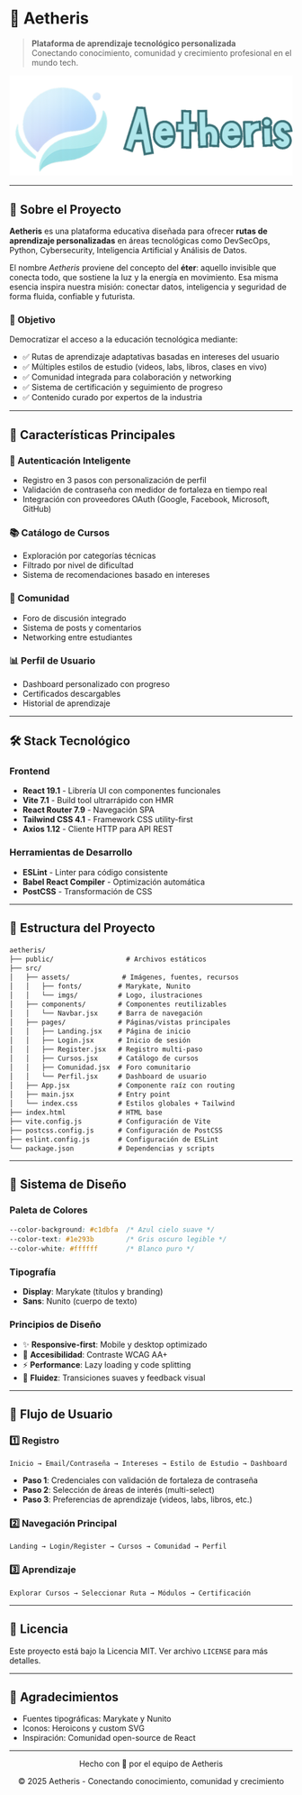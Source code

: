# 🌌 Aetheris

> **Plataforma de aprendizaje tecnológico personalizada**  
> Conectando conocimiento, comunidad y crecimiento profesional en el mundo tech.

![Aetheris Banner](Client/src/assets/imgs/logo.png)

---

## 📖 Sobre el Proyecto

**Aetheris** es una plataforma educativa diseñada para ofrecer **rutas de aprendizaje personalizadas** en áreas tecnológicas como DevSecOps, Python, Cybersecurity, Inteligencia Artificial y Análisis de Datos.

El nombre *Aetheris* proviene del concepto del **éter**: aquello invisible que conecta todo, que sostiene la luz y la energía en movimiento. Esa misma esencia inspira nuestra misión: conectar datos, inteligencia y seguridad de forma fluida, confiable y futurista.

### 🎯 Objetivo

Democratizar el acceso a la educación tecnológica mediante:
- ✅ Rutas de aprendizaje adaptativas basadas en intereses del usuario
- ✅ Múltiples estilos de estudio (videos, labs, libros, clases en vivo)
- ✅ Comunidad integrada para colaboración y networking
- ✅ Sistema de certificación y seguimiento de progreso
- ✅ Contenido curado por expertos de la industria

---

## 🚀 Características Principales

### 🔐 Autenticación Inteligente
- Registro en 3 pasos con personalización de perfil
- Validación de contraseña con medidor de fortaleza en tiempo real
- Integración con proveedores OAuth (Google, Facebook, Microsoft, GitHub)

### 📚 Catálogo de Cursos
- Exploración por categorías técnicas
- Filtrado por nivel de dificultad
- Sistema de recomendaciones basado en intereses

### 👥 Comunidad
- Foro de discusión integrado
- Sistema de posts y comentarios
- Networking entre estudiantes

### 📊 Perfil de Usuario
- Dashboard personalizado con progreso
- Certificados descargables
- Historial de aprendizaje

---

## 🛠️ Stack Tecnológico

### Frontend
- **React 19.1** - Librería UI con componentes funcionales
- **Vite 7.1** - Build tool ultrarrápido con HMR
- **React Router 7.9** - Navegación SPA
- **Tailwind CSS 4.1** - Framework CSS utility-first
- **Axios 1.12** - Cliente HTTP para API REST

### Herramientas de Desarrollo
- **ESLint** - Linter para código consistente
- **Babel React Compiler** - Optimización automática
- **PostCSS** - Transformación de CSS

---

## 📁 Estructura del Proyecto

```
aetheris/
├── public/                  # Archivos estáticos
├── src/
│   ├── assets/             # Imágenes, fuentes, recursos
│   │   ├── fonts/         # Marykate, Nunito
│   │   └── imgs/          # Logo, ilustraciones
│   ├── components/        # Componentes reutilizables
│   │   └── Navbar.jsx     # Barra de navegación
│   ├── pages/             # Páginas/vistas principales
│   │   ├── Landing.jsx    # Página de inicio
│   │   ├── Login.jsx      # Inicio de sesión
│   │   ├── Register.jsx   # Registro multi-paso
│   │   ├── Cursos.jsx     # Catálogo de cursos
│   │   ├── Comunidad.jsx  # Foro comunitario
│   │   └── Perfil.jsx     # Dashboard de usuario
│   ├── App.jsx            # Componente raíz con routing
│   ├── main.jsx           # Entry point
│   └── index.css          # Estilos globales + Tailwind
├── index.html             # HTML base
├── vite.config.js         # Configuración de Vite
├── postcss.config.js      # Configuración de PostCSS
├── eslint.config.js       # Configuración de ESLint
└── package.json           # Dependencias y scripts
```

---

## 🎨 Sistema de Diseño

### Paleta de Colores
```css
--color-background: #c1dbfa  /* Azul cielo suave */
--color-text: #1e293b        /* Gris oscuro legible */
--color-white: #ffffff       /* Blanco puro */
```

### Tipografía
- **Display**: Marykate (títulos y branding)
- **Sans**: Nunito (cuerpo de texto)

### Principios de Diseño
- ✨ **Responsive-first**: Mobile y desktop optimizado
- 🎯 **Accesibilidad**: Contraste WCAG AA+
- ⚡ **Performance**: Lazy loading y code splitting
- 🌊 **Fluidez**: Transiciones suaves y feedback visual

---

## 🔄 Flujo de Usuario

### 1️⃣ Registro
```
Inicio → Email/Contraseña → Intereses → Estilo de Estudio → Dashboard
```
- **Paso 1**: Credenciales con validación de fortaleza de contraseña
- **Paso 2**: Selección de áreas de interés (multi-select)
- **Paso 3**: Preferencias de aprendizaje (videos, labs, libros, etc.)

### 2️⃣ Navegación Principal
```
Landing → Login/Register → Cursos → Comunidad → Perfil
```

### 3️⃣ Aprendizaje
```
Explorar Cursos → Seleccionar Ruta → Módulos → Certificación
```

---

## 📄 Licencia

Este proyecto está bajo la Licencia MIT. Ver archivo `LICENSE` para más detalles.

---

## 🙏 Agradecimientos

- Fuentes tipográficas: Marykate y Nunito
- Iconos: Heroicons y custom SVG
- Inspiración: Comunidad open-source de React

---

<div align="center">
  <p>Hecho con 💙 por el equipo de Aetheris</p>
  <p>© 2025 Aetheris - Conectando conocimiento, comunidad y crecimiento</p>
</div>
